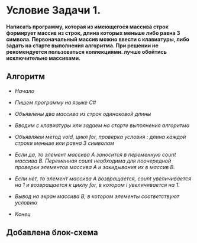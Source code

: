 # Условие Задачи 1.
**Написать программу, которая из имеющегося массива строк формирует массив из строк, длина которых меньше либо равна 3 символа. Первоначальный массив можно ввести с клавиатуры, либо задать на старте выполнения алгоритма. При решении не рекомендуется пользоваться коллекциями. лучше обойтись исключительно массивами.** 

## Алгоритм
* *Начало*

* _Пишем программу на языке С#_

* *Объявлены два массива из строк одинаковой длины*

* _Вводим с клавиатуры или задаем на старте выполнения алгоритма_

* *Объявляем метод void, цикл for, проверка условия : длина каждой строки меньше или равна 3 символам*

* _Если да, то элемент массива А заносится в переменную count массива B. Переменная count необходима для поочередной проверки элементов массива А и закидывания их в массив В._ 

* *Если нет, то элемент массива А возвращается, count увеличивается на 1 и возвращается к циклу for, в котором i увеличивается на 1.*

* *Вывод на экран массива В, в котором элементы соответствуют условию*

* _Конец_

## Добавлена блок-схема
